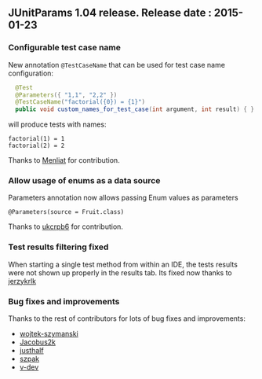## JUnitParams 1.04 release. Release date : 2015-01-23
### Configurable test case name
New annotation `@TestCaseName` that can be used for test case name configuration:

```java
  @Test
  @Parameters({ "1,1", "2,2" })
  @TestCaseName("factorial({0}) = {1}")
  public void custom_names_for_test_case(int argument, int result) { }
```

will produce tests with names:

```
factorial(1) = 1
factorial(2) = 2
```

Thanks to [Menliat](https://github.com/Menliat) for contribution.


### Allow usage of enums as a data source

Parameters annotation now allows passing Enum values as parameters

```
@Parameters(source = Fruit.class)
```

Thanks to [ukcrpb6](https://github.com/ukcrpb6) for contribution.


### Test results filtering fixed

When starting a single test method from within an IDE, the tests results were not shown up properly in the results tab.
Its fixed now thanks to [jerzykrlk](https://github.com/jerzykrlk)

### Bug fixes and improvements

Thanks to the rest of contributors for lots of bug fixes and improvements:
* [wojtek-szymanski](https://github.com/wojtek-szymanski)
* [Jacobus2k](https://github.com/Jacobus2k)
* [justhalf](https://github.com/justhalf)
* [szpak](https://github.com/szpak)
* [v-dev](https://github.com/v-dev)